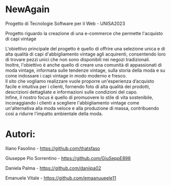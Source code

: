# NewAgain
Progetto di Tecnologie Software per il Web - UNISA2023

Progetto riguardo la creazione di una e-commerce che permette l'acquisto di capi vintage

L'obiettivo principale del progetto è quello di offrire una selezione unica e di alta qualità di capi d'abbigliamento vintage agli acquirenti, consentendo loro di trovare pezzi unici che non sono disponibili nei negozi tradizionali. 
<br>
Inoltre, l'obiettivo è anche quello di creare una comunità di appassionati di moda vintage, informata sulle tendenze vintage, sulla storia della moda e su come indossare i capi vintage in modo moderno e fresco. 
<br>
Il sito che vogliamo realizzare vuole proporre un'esperienza d’acquisto facile e intuitiva per i clienti, fornendo foto di alta qualità dei prodotti, descrizioni dettagliate e informazioni sulle condizioni del capo. 
<br>
Infine, il nostro focus è quello di promuovere lo stile di vita sostenibile, incoraggiando i clienti a scegliere l'abbigliamento vintage come un'alternativa alla moda veloce e alla produzione di massa, contribuendo così a ridurre l'impatto ambientale della moda.


# Autori: 

Iliano Fasolino - https://github.com/thatsfaso

Giuseppe Pio Sorrentino - https://github.com/GiuSeppE898

Daniela Palma - https://github.com/daniipa02

Emanuele Vitale - https://github.com/emaanuueele11
